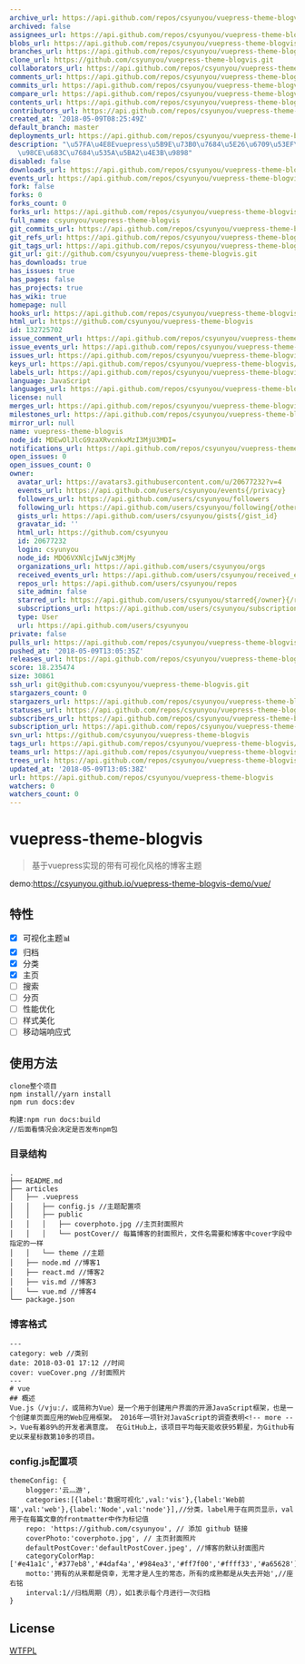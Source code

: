 ```yaml
---
archive_url: https://api.github.com/repos/csyunyou/vuepress-theme-blogvis/{archive_format}{/ref}
archived: false
assignees_url: https://api.github.com/repos/csyunyou/vuepress-theme-blogvis/assignees{/user}
blobs_url: https://api.github.com/repos/csyunyou/vuepress-theme-blogvis/git/blobs{/sha}
branches_url: https://api.github.com/repos/csyunyou/vuepress-theme-blogvis/branches{/branch}
clone_url: https://github.com/csyunyou/vuepress-theme-blogvis.git
collaborators_url: https://api.github.com/repos/csyunyou/vuepress-theme-blogvis/collaborators{/collaborator}
comments_url: https://api.github.com/repos/csyunyou/vuepress-theme-blogvis/comments{/number}
commits_url: https://api.github.com/repos/csyunyou/vuepress-theme-blogvis/commits{/sha}
compare_url: https://api.github.com/repos/csyunyou/vuepress-theme-blogvis/compare/{base}...{head}
contents_url: https://api.github.com/repos/csyunyou/vuepress-theme-blogvis/contents/{+path}
contributors_url: https://api.github.com/repos/csyunyou/vuepress-theme-blogvis/contributors
created_at: '2018-05-09T08:25:49Z'
default_branch: master
deployments_url: https://api.github.com/repos/csyunyou/vuepress-theme-blogvis/deployments
description: "\u57FA\u4E8Evuepress\u5B9E\u73B0\u7684\u5E26\u6709\u53EF\u89C6\u5316\
  \u98CE\u683C\u7684\u535A\u5BA2\u4E3B\u9898"
disabled: false
downloads_url: https://api.github.com/repos/csyunyou/vuepress-theme-blogvis/downloads
events_url: https://api.github.com/repos/csyunyou/vuepress-theme-blogvis/events
fork: false
forks: 0
forks_count: 0
forks_url: https://api.github.com/repos/csyunyou/vuepress-theme-blogvis/forks
full_name: csyunyou/vuepress-theme-blogvis
git_commits_url: https://api.github.com/repos/csyunyou/vuepress-theme-blogvis/git/commits{/sha}
git_refs_url: https://api.github.com/repos/csyunyou/vuepress-theme-blogvis/git/refs{/sha}
git_tags_url: https://api.github.com/repos/csyunyou/vuepress-theme-blogvis/git/tags{/sha}
git_url: git://github.com/csyunyou/vuepress-theme-blogvis.git
has_downloads: true
has_issues: true
has_pages: false
has_projects: true
has_wiki: true
homepage: null
hooks_url: https://api.github.com/repos/csyunyou/vuepress-theme-blogvis/hooks
html_url: https://github.com/csyunyou/vuepress-theme-blogvis
id: 132725702
issue_comment_url: https://api.github.com/repos/csyunyou/vuepress-theme-blogvis/issues/comments{/number}
issue_events_url: https://api.github.com/repos/csyunyou/vuepress-theme-blogvis/issues/events{/number}
issues_url: https://api.github.com/repos/csyunyou/vuepress-theme-blogvis/issues{/number}
keys_url: https://api.github.com/repos/csyunyou/vuepress-theme-blogvis/keys{/key_id}
labels_url: https://api.github.com/repos/csyunyou/vuepress-theme-blogvis/labels{/name}
language: JavaScript
languages_url: https://api.github.com/repos/csyunyou/vuepress-theme-blogvis/languages
license: null
merges_url: https://api.github.com/repos/csyunyou/vuepress-theme-blogvis/merges
milestones_url: https://api.github.com/repos/csyunyou/vuepress-theme-blogvis/milestones{/number}
mirror_url: null
name: vuepress-theme-blogvis
node_id: MDEwOlJlcG9zaXRvcnkxMzI3MjU3MDI=
notifications_url: https://api.github.com/repos/csyunyou/vuepress-theme-blogvis/notifications{?since,all,participating}
open_issues: 0
open_issues_count: 0
owner:
  avatar_url: https://avatars3.githubusercontent.com/u/20677232?v=4
  events_url: https://api.github.com/users/csyunyou/events{/privacy}
  followers_url: https://api.github.com/users/csyunyou/followers
  following_url: https://api.github.com/users/csyunyou/following{/other_user}
  gists_url: https://api.github.com/users/csyunyou/gists{/gist_id}
  gravatar_id: ''
  html_url: https://github.com/csyunyou
  id: 20677232
  login: csyunyou
  node_id: MDQ6VXNlcjIwNjc3MjMy
  organizations_url: https://api.github.com/users/csyunyou/orgs
  received_events_url: https://api.github.com/users/csyunyou/received_events
  repos_url: https://api.github.com/users/csyunyou/repos
  site_admin: false
  starred_url: https://api.github.com/users/csyunyou/starred{/owner}{/repo}
  subscriptions_url: https://api.github.com/users/csyunyou/subscriptions
  type: User
  url: https://api.github.com/users/csyunyou
private: false
pulls_url: https://api.github.com/repos/csyunyou/vuepress-theme-blogvis/pulls{/number}
pushed_at: '2018-05-09T13:05:35Z'
releases_url: https://api.github.com/repos/csyunyou/vuepress-theme-blogvis/releases{/id}
score: 18.235474
size: 30861
ssh_url: git@github.com:csyunyou/vuepress-theme-blogvis.git
stargazers_count: 0
stargazers_url: https://api.github.com/repos/csyunyou/vuepress-theme-blogvis/stargazers
statuses_url: https://api.github.com/repos/csyunyou/vuepress-theme-blogvis/statuses/{sha}
subscribers_url: https://api.github.com/repos/csyunyou/vuepress-theme-blogvis/subscribers
subscription_url: https://api.github.com/repos/csyunyou/vuepress-theme-blogvis/subscription
svn_url: https://github.com/csyunyou/vuepress-theme-blogvis
tags_url: https://api.github.com/repos/csyunyou/vuepress-theme-blogvis/tags
teams_url: https://api.github.com/repos/csyunyou/vuepress-theme-blogvis/teams
trees_url: https://api.github.com/repos/csyunyou/vuepress-theme-blogvis/git/trees{/sha}
updated_at: '2018-05-09T13:05:38Z'
url: https://api.github.com/repos/csyunyou/vuepress-theme-blogvis
watchers: 0
watchers_count: 0
---
```


# vuepress-theme-blogvis

> 基于vuepress实现的带有可视化风格的博客主题

demo:https://csyunyou.github.io/vuepress-theme-blogvis-demo/vue/

## 特性
- [x] 可视化主题:bar_chart:
- [x] 归档 
- [x] 分类
- [x] 主页
- [ ] 搜索
- [ ] 分页
- [ ] 性能优化
- [ ] 样式美化
- [ ] 移动端响应式

## 使用方法
``` 
clone整个项目
npm install//yarn install
npm run docs:dev

构建:npm run docs:build
//后面看情况会决定是否发布npm包
```

### 目录结构
```
.
├── README.md
├── articles
│   ├── .vuepress
│   │   ├── config.js //主题配置项
│   │   ├── public
│   │   │   ├── coverphoto.jpg //主页封面照片
│   │   │   └── postCover// 每篇博客的封面照片，文件名需要和博客中cover字段中指定的一样
│   │   └── theme //主题
│   ├── node.md //博客1
│   ├── react.md //博客2
│   ├── vis.md //博客3
│   └── vue.md //博客4
└── package.json
```

### 博客格式
```
---
category: web //类别
date: 2018-03-01 17:12 //时间
cover: vueCover.png //封面照片
---
# vue
## 概述
Vue.js（/vjuː/，或简称为Vue）是一个用于创建用户界面的开源JavaScript框架，也是一个创建单页面应用的Web应用框架。 2016年一项针对JavaScript的调查表明<!-- more -->，Vue有着89%的开发者满意度。 在GitHub上，该项目平均每天能收获95颗星，为Github有史以来星标数第10多的项目。
```

### config.js配置项
```
themeConfig: {
    blogger:'云灬游',
    categories:[{label:'数据可视化',val:'vis'},{label:'Web前端',val:'web'},{label:'Node',val:'node'}],//分类，label用于在网页显示，val用于在每篇文章的frontmatter中作为标记值
    repo: 'https://github.com/csyunyou', // 添加 github 链接
    coverPhoto:'coverphoto.jpg', // 主页封面照片
    defaultPostCover:'defaultPostCover.jpeg', //博客的默认封面图片
    categoryColorMap:['#e41a1c','#377eb8','#4daf4a','#984ea3','#ff7f00','#ffff33','#a65628'],
    motto:'拥有的从来都是侥幸，无常才是人生的常态，所有的成熟都是从失去开始',//座右铭
    interval:1//归档周期（月），如1表示每个月进行一次归档
}
```

## License
[WTFPL](http://www.wtfpl.net/txt/copying/)
